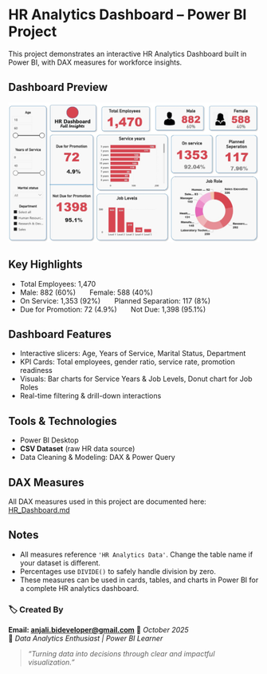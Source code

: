 # HR Analytics Dashboard – Power BI Project

This project demonstrates an interactive HR Analytics Dashboard built in Power BI, with DAX measures for workforce insights.

## Dashboard Preview

![HR Dashboard](HR%20Dashboard.jpg)

## Key Highlights
- Total Employees: 1,470  
- Male: 882 (60%)  Female: 588 (40%)  
- On Service: 1,353 (92%)  Planned Separation: 117 (8%)  
- Due for Promotion: 72 (4.9%)  Not Due: 1,398 (95.1%)  

## Dashboard Features
- Interactive slicers: Age, Years of Service, Marital Status, Department  
- KPI Cards: Total employees, gender ratio, service rate, promotion readiness  
- Visuals: Bar charts for Service Years & Job Levels, Donut chart for Job Roles  
- Real-time filtering & drill-down interactions

## Tools & Technologies
- Power BI Desktop  
- **CSV Dataset** (raw HR data source) 
- Data Cleaning & Modeling: DAX & Power Query

## DAX Measures
All DAX measures used in this project are documented here: [HR_Dashboard.md](HR_Dashboard.md)

## Notes
- All measures reference `'HR Analytics Data'`. Change the table name if your dataset is different.  
- Percentages use `DIVIDE()` to safely handle division by zero.  
- These measures can be used in cards, tables, and charts in Power BI for a complete HR analytics dashboard.

### 🏷️ Created By
**Email: anjali.bideveloper@gmail.com**
📅 *October 2025*  
📧 *Data Analytics Enthusiast | Power BI Learner*


> *“Turning data into decisions through clear and impactful visualization.”*
